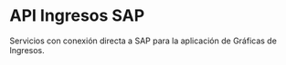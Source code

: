 # API Ingresos SAP 
 
Servicios con conexión directa a SAP para la aplicación de Gráficas de Ingresos. 
